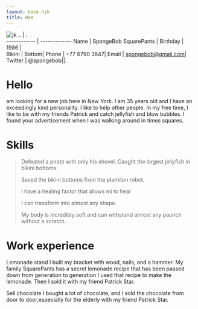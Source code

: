 ```yaml
---
layout: base.njk
title: Hem
---
```

![jk](/images/nu1.png)
.. | .                   
 ------------ | -------------
 Name | SpongeBob SquarePants |
Birthday | 1986            |        
Bikini | Bottom|
Phone | +77 6790 3847|
Email | spongebob@gmail.com|
Twitter | @spongebob||.


# Hello
am looking for a new job here in New York. I am 35 years old and I have an exceedingly kind personality. I like to help other people. In my free time,
I like to be with my friends Patrick and catch jellyfish and blow bubbles. I found your advertisement when I was walking around in times squares.

# Skills
>Defeated a pirate with only his shovel.
>Caught the largest jellyfish in bikini bottoms.<p>
>Saved the bikini bottoms from the plankton robot.<p>
>I have a healing factor that allows mi to heal<p>
>I can transform into almost any shape.<p>
>My body is incredibly soft and can withstand
>almost any paunch without a scratch.<p>

# Work experience
Lemonade stand
I built my bracket with wood, nails, and a hammer. My family SquarePants has a secret lemonade recipe that has been passed down from generation to generation I
used that recipe to make the lemonade. Then I sold it with my friend Patrick Star.

Sell chocolate
I bought a lot of chocolate, and I sold the chocolate from door to door,especially for the elderly with my friend Patrick Star.